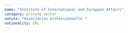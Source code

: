 ```yaml
---
name: "Institute of International and European Affairs"
category: private_sector
nature: "Association professionnelle "
nationality: IRL
---
```

    